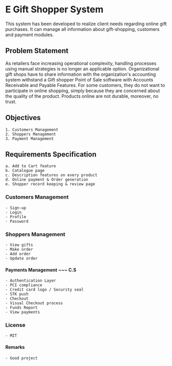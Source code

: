 # E Gift Shopper System 

This system has been developed to realize client needs regarding online gift purchases. It can manage all information about gift-shopping, customers and payment modules.

## Problem Statement

As retailers face increasing operational complexity, handling processes using manual strategies is no longer an applicable option. Organizational gift shops have to share information with the organization's accounting system withstand a Gift shopper Point of Sale software with Accounts Receivable and Payable Features. For some customers, they do not want to participate in online shopping, simply because they are concerned about the quality of the product. Products online are not durable, moreover, no trust.

## Objectives

    1. Customers Management
    2. Shoppers Management
    3. Payment Management

## Requirements Specification

    a. Add to Cart feature
    b. Catalogue page
    c. Description features on every product
    d. Online payment & Order generation
    e. Shopper record keeping & review page

### Customers Management

    - Sign-up
    - Login
    - Profile
    - Password

### Shoppers Management

    - View gifts
    - Make order
    - Add order
    - Update order
    

#### Payments Management ~~~ C.S 

    - Authentication Layer
    - PCI compliance
    - Credit card logo / Security seal
    - STK push
    - Checkout 
    - Visual Checkout process
    - Funds Report
    - View payments
    
### License

    - MIT

#### Remarks

    - Good project

